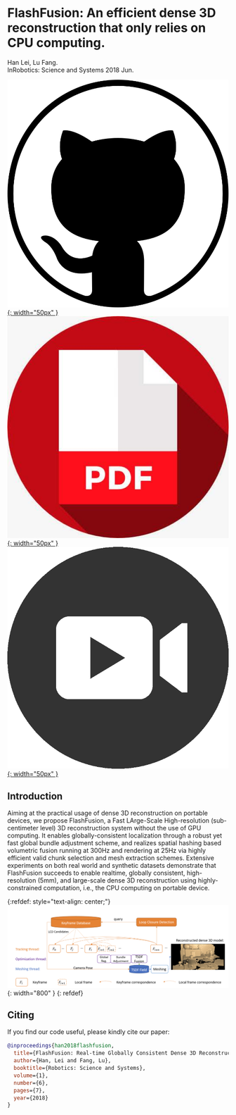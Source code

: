 # FlashFusion: An efficient dense 3D reconstruction that only relies on CPU computing.

Han Lei, Lu Fang.<br/>InRobotics: Science and Systems 2018 Jun.

[![github](/pic/github3.png){: width="50px" }](https://github.com/THU-luvision/Flashfusion)  &nbsp;&nbsp;&nbsp;
[![pdf](/pic/pdf.jpeg){: width="50px" }](http://www.roboticsproceedings.org/rss14/p06.pdf) &nbsp;&nbsp;&nbsp;
[![video](/pic/video.png){: width="50px" }](https://www.youtube.com/watch?v=wWpJJVycOos)

## Introduction

Aiming at the practical usage of dense 3D reconstruction on portable devices, we propose FlashFusion, a Fast
LArge-Scale High-resolution (sub-centimeter level) 3D reconstruction system without the use of GPU computing. It enables
globally-consistent localization through a robust yet fast global
bundle adjustment scheme, and realizes spatial hashing based
volumetric fusion running at 300Hz and rendering at 25Hz
via highly efficient valid chunk selection and mesh extraction
schemes. Extensive experiments on both real world and synthetic
datasets demonstrate that FlashFusion succeeds to enable realtime, globally consistent, high-resolution (5mm), and large-scale
dense 3D reconstruction using highly-constrained computation,
i.e., the CPU computing on portable device.

{:refdef: style="text-align: center;"}
![Framework](/pic/flashfusion_pipeline.png){: width="800" }
{: refdef}

## Citing

If you find our code useful, please kindly cite our paper:

```bibtex
@inproceedings{han2018flashfusion,
  title={FlashFusion: Real-time Globally Consistent Dense 3D Reconstruction using CPU Computing.},
  author={Han, Lei and Fang, Lu},
  booktitle={Robotics: Science and Systems},
  volume={1},
  number={6},
  pages={7},
  year={2018}
}
```

